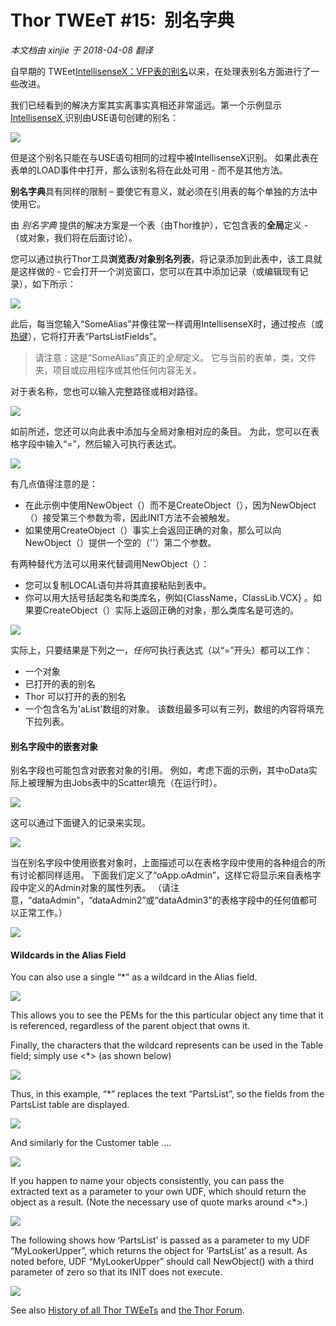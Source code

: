 ﻿Thor TWEeT #15:  别名字典
===
_本文档由 xinjie 于 2018-04-08 翻译_

自早期的 TWEet[IntellisenseX：VFP表的别名](Tweet_11.md)以来，在处理表别名方面进行了一些改进。

我们已经看到的解决方案其实离事实真相还非常遥远。第一个示例显示<a href="https://github.com/VFPX/IntelliSenseX" target="_blank"> IntellisenseX </a>识别由USE语句创建的别名：

![](Images/Tweet11a.png)

但是这个别名只能在与USE语句相同的过程中被IntellisenseX识别。 如果此表在表单的LOAD事件中打开，那么该别名将在此处可用 - 而不是其他方法。

**别名字典**具有同样的限制 – 要使它有意义，就必须在引用表的每个单独的方法中使用它。

由 _别名字典_ 提供的解决方案是一个表（由Thor维护），它包含表的**全局**定义 - （或对象，我们将在后面讨论）。

您可以通过执行Thor工具**浏览表/对象别名列表**，将记录添加到此表中，该工具就是这样做的 - 它会打开一个浏览窗口，您可以在其中添加记录（或编辑现有记录），如下所示：

![](Images/Tweet15b.png)

此后，每当您输入“SomeAlias”并像往常一样调用IntellisenseX时，通过按点（或[热键](Tweet_12.md)），它将打开表“PartsListFields”。

>请注意：这是“SomeAlias”真正的*全局*定义。 它与当前的表单，类，文件夹，项目或应用程序或其他任何内容无关。

对于表名称，您也可以输入完整路径或相对路径。

![](Images/Tweet15c.png)

如前所述，您还可以向此表中添加与全局对象相对应的条目。 为此，您可以在表格字段中输入“=”，然后输入可执行表达式。

![](Images/Tweet15d.png)

有几点值得注意的是：

*   在此示例中使用NewObject（）而不是CreateObject（），因为NewObject（）接受第三个参数为零，因此INIT方法不会被触发。
*   如果使用CreateObject（）事实上会返回正确的对象，那么可以向NewObject（）提供一个空的（''）第二个参数。

有两种替代方法可以用来代替调用NewObject（）：

*   您可以复制LOCAL语句并将其直接粘贴到表中。
*   你可以用大括号括起类名和类库名，例如{ClassName，ClassLib.VCX} 。如果要CreateObject（）实际上返回正确的对象，那么类库名是可选的。

![](Images/Tweet15e.png)

实际上，只要结果是下列之一，*任何*可执行表达式（以“=”开头）都可以工作：

*   一个对象
*   已打开的表的别名
*   Thor 可以打开的表的别名
*   一个包含名为'aList'数组的对象。 该数组最多可以有三列，数组的内容将填充下拉列表。

#### 别名字段中的嵌套对象

别名字段也可能包含对嵌套对象的引用。 例如，考虑下面的示例，其中oData实际上被理解为由Jobs表中的Scatter填充（在运行时）。

![](Images/Tweet15f.png)

这可以通过下面键入的记录来实现。

![](Images/Tweet15g.png)

当在别名字段中使用嵌套对象时，上面描述可以在表格字段中使用的各种组合的所有讨论都同样适用。 下面我们定义了“oApp.oAdmin”，这样它将显示来自表格字段中定义的Admin对象的属性列表。 （请注意，“dataAdmin”，“dataAdmin2”或“dataAdmin3”的表格字段中的任何值都可以正常工作。）

![](Images/Tweet15h.png)

#### Wildcards in the Alias Field

You can also use a single “*” as a wildcard in the Alias field.

![](Images/Tweet15i.png)

This allows you to see the PEMs for the this particular object any time that it is referenced, regardless of the parent object that owns it.

Finally, the characters that the wildcard represents can be used in the Table field; simply use <*> (as shown below)

![](Images/Tweet15j.png)

Thus, in this example, “*” replaces the text “PartsList”, so the fields from the PartsList table are displayed.

![](Images/Tweet15k.png)

And similarly for the Customer table ….

![](Images/Tweet15l.png)

If you happen to name your objects consistently, you can pass the extracted text as a parameter to your own UDF, which should return the object as a result. (Note the necessary use of quote marks around <*>.)

![](Images/Tweet15m.png)

The following shows how ‘PartsList’ is passed as a parameter to my UDF “MyLookerUpper”, which returns the object for ‘PartsList’ as a result. As noted before, UDF “MyLookerUpper” should call NewObject() with a third parameter of zero so that its INIT does not execute.

![](Images/Tweet15n.png)

See also [History of all Thor TWEeTs](../TWEeTs.md) and [the Thor Forum](https://groups.google.com/forum/?fromgroups#!forum/FoxProThor).
